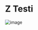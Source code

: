 # Z Testi

![image](https://user-images.githubusercontent.com/58151691/103439683-24987d00-4c50-11eb-8530-48786aadf278.png)


